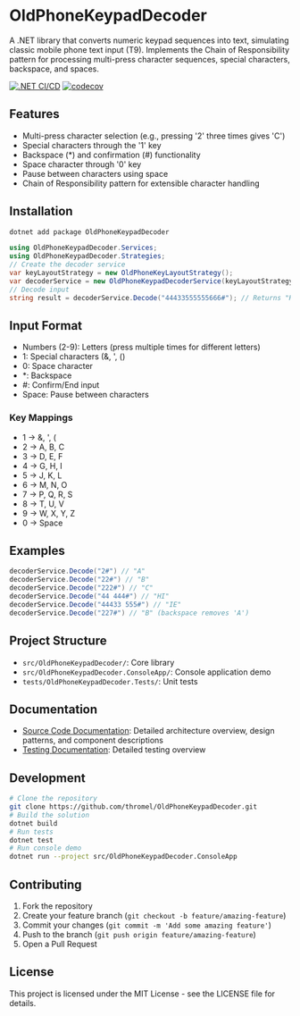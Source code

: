 # OldPhoneKeypadDecoder

A .NET library that converts numeric keypad sequences into text, simulating classic mobile phone text input (T9). Implements the Chain of Responsibility pattern for processing multi-press character sequences, special characters, backspace, and spaces.

[![.NET CI/CD](https://github.com/thromel/OldPhoneKeypadDecoder/actions/workflows/ci-cd.yml/badge.svg)](https://github.com/thromel/OldPhoneKeypadDecoder/actions/workflows/ci-cd.yml)
[![codecov](https://codecov.io/gh/thromel/OldPhoneKeypadDecoder/branch/main/graph/badge.svg)](https://codecov.io/gh/thromel/OldPhoneKeypadDecoder)

## Features

- Multi-press character selection (e.g., pressing '2' three times gives 'C')
- Special characters through the '1' key
- Backspace (*) and confirmation (#) functionality
- Space character through '0' key
- Pause between characters using space
- Chain of Responsibility pattern for extensible character handling

## Installation
```bash
dotnet add package OldPhoneKeypadDecoder
```

```csharp
using OldPhoneKeypadDecoder.Services;
using OldPhoneKeypadDecoder.Strategies;
// Create the decoder service
var keyLayoutStrategy = new OldPhoneKeyLayoutStrategy();
var decoderService = new OldPhoneKeypadDecoderService(keyLayoutStrategy);
// Decode input
string result = decoderService.Decode("44433555555666#"); // Returns "HELLO"
```
## Input Format

- Numbers (2-9): Letters (press multiple times for different letters)
- 1: Special characters (&, ', ()
- 0: Space character
- *: Backspace
- #: Confirm/End input
- Space: Pause between characters

### Key Mappings

- 1 -> &, ', (
- 2 -> A, B, C
- 3 -> D, E, F
- 4 -> G, H, I
- 5 -> J, K, L
- 6 -> M, N, O
- 7 -> P, Q, R, S
- 8 -> T, U, V
- 9 -> W, X, Y, Z
- 0 -> Space

## Examples
```csharp
decoderService.Decode("2#") // "A"
decoderService.Decode("22#") // "B"
decoderService.Decode("222#") // "C"
decoderService.Decode("44 444#") // "HI"
decoderService.Decode("44433 555#") // "IE"
decoderService.Decode("227#") // "B" (backspace removes 'A')
```
## Project Structure

- `src/OldPhoneKeypadDecoder/`: Core library
- `src/OldPhoneKeypadDecoder.ConsoleApp/`: Console application demo
- `tests/OldPhoneKeypadDecoder.Tests/`: Unit tests

## Documentation

- [Source Code Documentation](src/README.md): Detailed architecture overview, design patterns, and component descriptions
- [Testing Documentation](tests/README.md): Detailed testing overview


## Development
```bash
# Clone the repository
git clone https://github.com/thromel/OldPhoneKeypadDecoder.git
# Build the solution
dotnet build
# Run tests
dotnet test
# Run console demo
dotnet run --project src/OldPhoneKeypadDecoder.ConsoleApp
```

## Contributing

1. Fork the repository
2. Create your feature branch (`git checkout -b feature/amazing-feature`)
3. Commit your changes (`git commit -m 'Add some amazing feature'`)
4. Push to the branch (`git push origin feature/amazing-feature`)
5. Open a Pull Request

## License

This project is licensed under the MIT License - see the LICENSE file for details.